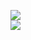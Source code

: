 [![](https://img.shields.io/badge/Made%20With-Github%20Spray-lightgrey.svg?style=for-the-badge&logo=github)](https://github.com/Annihil/github-spray#21678)  
[![](https://i.imgur.com/2DrTn0Z.gif)](https://github.com/Annihil/github-spray)